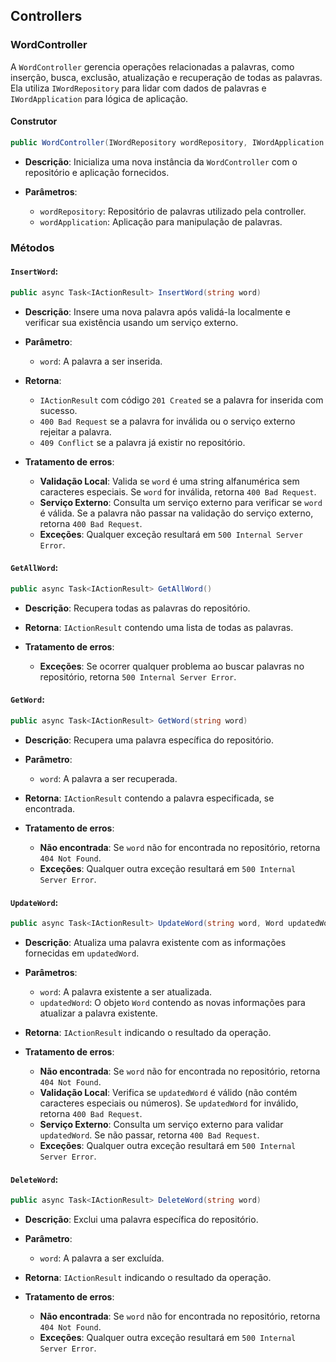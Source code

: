 ## Controllers

### WordController

A `WordController` gerencia operações relacionadas a palavras, como inserção, busca, exclusão, atualização e recuperação de todas as palavras. Ela utiliza `IWordRepository` para lidar com dados de palavras e `IWordApplication` para lógica de aplicação.

#### Construtor

```csharp
public WordController(IWordRepository wordRepository, IWordApplication wordApplication)
```
- **Descrição**: Inicializa uma nova instância da `WordController` com o repositório e aplicação fornecidos.

- **Parâmetros**:
  - `wordRepository`: Repositório de palavras utilizado pela controller.
  - `wordApplication`: Aplicação para manipulação de palavras.

### Métodos

#### **`InsertWord`**:

```csharp
public async Task<IActionResult> InsertWord(string word)
```
- **Descrição**: Insere uma nova palavra após validá-la localmente e verificar sua existência usando um serviço externo.

- **Parâmetro**:
  - `word`: A palavra a ser inserida.
  
- **Retorna**: 
  - `IActionResult` com código `201 Created` se a palavra for inserida com sucesso.
  - `400 Bad Request` se a palavra for inválida ou o serviço externo rejeitar a palavra.
  - `409 Conflict` se a palavra já existir no repositório.

- **Tratamento de erros**:
  - **Validação Local**: Valida se `word` é uma string alfanumérica sem caracteres especiais. Se `word` for inválida, retorna `400 Bad Request`.
  - **Serviço Externo**: Consulta um serviço externo para verificar se `word` é válida. Se a palavra não passar na validação do serviço externo, retorna `400 Bad Request`.
  - **Exceções**: Qualquer exceção resultará em `500 Internal Server Error`.

#### **`GetAllWord`**:

```csharp
public async Task<IActionResult> GetAllWord()
```
- **Descrição**: Recupera todas as palavras do repositório.

- **Retorna**: `IActionResult` contendo uma lista de todas as palavras.

- **Tratamento de erros**:
  - **Exceções**: Se ocorrer qualquer problema ao buscar palavras no repositório, retorna `500 Internal Server Error`.

#### **`GetWord`**:

```csharp
public async Task<IActionResult> GetWord(string word)
```
- **Descrição**: Recupera uma palavra específica do repositório.

- **Parâmetro**:
  - `word`: A palavra a ser recuperada.
  
- **Retorna**: `IActionResult` contendo a palavra especificada, se encontrada.

- **Tratamento de erros**:
  - **Não encontrada**: Se `word` não for encontrada no repositório, retorna `404 Not Found`.
  - **Exceções**: Qualquer outra exceção resultará em `500 Internal Server Error`.

#### **`UpdateWord`**:

```csharp
public async Task<IActionResult> UpdateWord(string word, Word updatedWord)
```
- **Descrição**: Atualiza uma palavra existente com as informações fornecidas em `updatedWord`.

- **Parâmetros**:
  - `word`: A palavra existente a ser atualizada.
  - `updatedWord`: O objeto `Word` contendo as novas informações para atualizar a palavra existente.
  
- **Retorna**: `IActionResult` indicando o resultado da operação.

- **Tratamento de erros**:
  - **Não encontrada**: Se `word` não for encontrada no repositório, retorna `404 Not Found`.
  - **Validação Local**: Verifica se `updatedWord` é válido (não contém caracteres especiais ou números). Se `updatedWord` for inválido, retorna `400 Bad Request`.
  - **Serviço Externo**: Consulta um serviço externo para validar `updatedWord`. Se não passar, retorna `400 Bad Request`.
  - **Exceções**: Qualquer outra exceção resultará em `500 Internal Server Error`.

#### **`DeleteWord`**:

```csharp
public async Task<IActionResult> DeleteWord(string word)
```
- **Descrição**: Exclui uma palavra específica do repositório.

- **Parâmetro**:
  - `word`: A palavra a ser excluída.
  
- **Retorna**: `IActionResult` indicando o resultado da operação.

- **Tratamento de erros**:
  - **Não encontrada**: Se `word` não for encontrada no repositório, retorna `404 Not Found`.
  - **Exceções**: Qualquer outra exceção resultará em `500 Internal Server Error`.